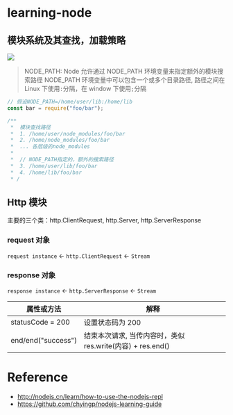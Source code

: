 # learning-node

## 模块系统及其查找，加载策略

![](https://www.runoob.com/wp-content/uploads/2014/03/nodejs-require.jpg)

> NODE_PATH: Node 允许通过 NODE_PATH 环境变量来指定额外的模块搜索路径
> NODE_PATH 环境变量中可以包含一个或多个目录路径, 路径之间在 Linux 下使用`:`分隔，在 window 下使用`;`分隔

```js
// 假设NODE_PATH=/home/user/lib:/home/lib
const bar = require("foo/bar");

/**
 *  模块查找路径
 *  1. /home/user/node_modules/foo/bar
 *  2. /home/node_modules/foo/bar
 *  ... 各层级的node_modules
 *
 *  // NODE_PATH指定的，额外的搜索路径
 *  3. /home/user/lib/foo/bar
 *  4. /home/lib/foo/bar
 * /

```

## Http 模块

主要的三个类：http.ClientRequest, http.Server, http.ServerResponse

### request 对象

`request instance` <- `http.ClientRequest` <- `Stream`

### response 对象

`response instance` <- `http.ServerResponse` <- `Stream`

| 属性或方法         | 解释                                                       |
| ------------------ | ---------------------------------------------------------- |
| statusCode = 200   | 设置状态码为 200                                           |
| end/end("success") | 结束本次请求, 当传内容时，类似 res.write(内容) + res.end() |



# Reference
  * http://nodejs.cn/learn/how-to-use-the-nodejs-repl
  * https://github.com/chyingp/nodejs-learning-guide